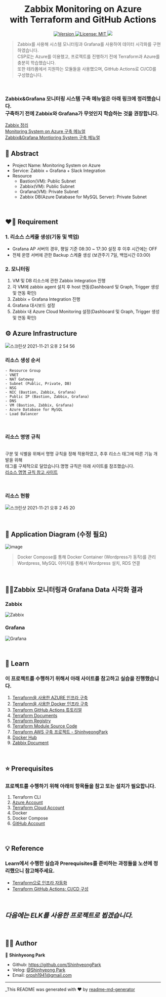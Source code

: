 <h1 align="center">Zabbix Monitoring on Azure<br/>with Terraform and GitHub Actions</h1>
<p align="center">
  <a href="https://github.com/ShinhyeongPark/ZabbixMonitoring">
    <img alt="Version" src="https://img.shields.io/badge/version-1.0.0-blue.svg?cacheSeconds=2592000" />
  </a> 
  <a href="https://github.com/ShinhyeongPark/Terraform-GitHubAction/blob/main/LICENSE" target="_blank">
    <img alt="License: MIT" src="https://img.shields.io/badge/license-MIT-yellow.svg" />
  </a>
  <a href="https://github.com/ShinhyeongPark/Terraform-GitHubAction/actions/workflows/terraform.yml" target="_blank"><img src="https://github.com/ShinhyeongPark/Terraform-GitHubAction/actions/workflows/terraform.yml/badge.svg?branch=main">
  </a>
</p>

> Zabbix를 사용해 시스템 모니터링과 Grafana를 사용하여 데이터 시각화를 구현하였습니다.
> <br/>CSP로는 Azure를 이용했고, 프로젝트를 진행하기 전에 Terraform과 Azure를 충분히 학습했습니다. 
> <br/>또한 테라폼에서 지원하는 모듈들을 사용했으며, GitHub Actions로 CI/CD를 구성했습니다.

<br/>

### Zabbix&Grafana 모니터링 시스템 구축 메뉴얼은 아래 링크에 정리했습니다. <br/> 구축하기 전에 Zabbix와 Grafana가 무엇인지 학습하는 것을 권장합니다.
[Zabbix 정리](https://peppermint-waxflower-244.notion.site/Zabbix-099e013553b747e6b515d18f27d1a611)
<br/>
[Monitoring System on Azure 구축 메뉴얼](https://peppermint-waxflower-244.notion.site/Monitoring-System-on-Azure-bac5b5a247014cd4b5489a2b6630f736)
<br/>
[Zabbix&Grafana Montioring System 구축 메뉴얼](https://peppermint-waxflower-244.notion.site/Zabbix-Grafana-21d4521342db4f56a15f06552b227f40)

## 🙌 Abstract
- Project Name: Monitoring System on Azure
- Service: Zabbix + Grafana + Slack Integration
- Resource
    - Bastion(VM): Public Subnet
    - Zabbix(VM): Public Subnet
    - Grafana(VM): Private Subnet
    - Zabbix DB(Azure Database for MySQL Server): Private Subnet 

<br/>

## ❤️‍🔥 Requirement
### 1. **리소스 스케쥴 생성(기동 및 백업)**

- Grafana AP 서버의 경우, 평일 기준 08:30 ~ 17:30 설정 후 이후 시간에는 OFF
- 전체 운영 서버에 관한 Backup 스케쥴 생성 (보관주기 7일, 백업시간 03:00)

### 2. **모니터링**

1.  VM 및 DB 리소스에 관한 Zabbix Integration 진행
2.  각 VM에 zabbix agent 설치 후 host 연동(Dashboard 및 Graph, Trigger 생성 및 연동 확인)  
3. Zabbix + Grafana Integration 진행 
4. Grafana 대시보드 설정 
5. Zabbix 내 Azure Cloud Monitoring 설정(Dashboard 및 Graph, Trigger 생성 및 연동 확인)
## ⚙ Azure Infrastructure
![스크린샷 2021-11-21 오후 2 54 56](https://user-images.githubusercontent.com/57867611/142751417-1811f9be-194f-453d-a78f-636730af728b.png)

### 리소스 생성 순서
    - Resource Group
    - VNET
    - NAT Gateway
    - Subnet (Public, Private, DB)
    - NSG
    - NIC (Bastion, Zabbix, Grafana)
    - Public IP (Bastion, Zabbix, Grafana)
    - DNS
    - VM (Bastion, Zabbix, Grafana)
    - Azure Database for MySQL
    - Load Balancer

<br/>

### 리소스 명명 규칙
<br/> 구분 및 식별을 위해서 명명 규칙을 정해 적용하였고, 추후 리소스 태그에 따른 기능 개발을 위해
<br/> 태그를 구체적으로 달았습니다.명명 규칙은 아래 사이트를 참조했습니다.
<br/> [리소스 명명 규칙 참고 사이트](https://docs.microsoft.com/ko-kr/azure/cloud-adoption-framework/ready/azure-best-practices/resource-naming)

<br/>

### 리소스 현황
![스크린샷 2021-11-21 오후 2 45 20](https://user-images.githubusercontent.com/57867611/142751257-17b97f9d-a94c-4a04-9267-ccc3d59555fd.png)

<br/>

## 📌 Application Diagram (수정 필요)
![image](https://user-images.githubusercontent.com/57867611/139794466-5802fd65-5201-4a04-992b-99e179729cf3.png)

> Docker Compose를 통해 Docker Container (Wordpress가 동작)를 관리 <br/>
> Wordpress, MySQL 이미지를 통해서 Wordpress 설치, RDS 연결

<br/>

## 🐱‍🚀Zabbix 모니터링과 Grafana Data 시각화 결과
### Zabbix
![Zabbix](https://user-images.githubusercontent.com/57867611/142751307-e0682f67-fcc5-4548-b845-1179ac95a740.png)

### Grafana
![Grafana](https://user-images.githubusercontent.com/57867611/142751315-804da0c4-78c1-4fd9-8dcb-9f5d6f9d2303.png)

<br/>

## 📖 Learn
###  이 프로젝트를 수행하기 위해서 아래 사이트를 참고하고 실습을 진행했습니다.
1. [Terraform을 사용한 AZURE 인프라 구축](https://learn.hashicorp.com/collections/terraform/azure-get-started)
2. [Terraform을 사용한 Docker 인프라 구축](https://learn.hashicorp.com/collections/terraform/docker-get-started)
3. [Terraform GitHub Actions 튜토리얼](https://learn.hashicorp.com/tutorials/terraform/github-actions)
4. [Terraform Documents](https://www.terraform.io/docs/index.html)
5. [Terraform Registry](https://registry.terraform.io/)
6. [Terraform Module Source Code](https://registry.terraform.io/namespaces/Azure)
7. [Terraform AWS 구축 프로젝트 - ShinhyeongPark](https://github.com/ShinhyeongPark/Terraform-GitHubAction)
8. [Docker Hub](https://hub.docker.com/)
9. [Zabbix Document](https://www.zabbix.com/documentation/current/manual)
<br/>

## ⭐️ Prerequisites
### 프로젝트를 수행하기 위해 아래의 항목들을 참고 또는 설치가 필요합니다.
1. Terraform CLI
2. [Azure Account](https://portal.azure.com/)
5. [Terraform Cloud Account](https://www.terraform.io/cloud)
6. Docker
7. Docker Compose
8. [GitHub Account](https://github.com/)

<br/>

## 💡 Reference
### Learn에서 수행한 실습과 Prerequisites를 준비하는 과정들을 노션에 정리했으니 참고해주세요.

- [Terraform으로 인프라 자동화](https://peppermint-waxflower-244.notion.site/Terraform-69f91597baa042f1a90a45e0b8dcf899)
- [Terraform GitHub Actions: CI/CD 구성](https://peppermint-waxflower-244.notion.site/Github-Actions-with-Terraform-730b8c97f9724fe498664070a7e675de)

<br/>

## ***다음에는 ELK를 사용한 프로젝트로 뵙겠습니다.***
<br/>

## 🦸‍♂️ Author

👤 **Shinhyeong Park**

* Github: https://github.com/ShinhyeongPark
* Velog: [@Shinhyeong Park](https://velog.io/@orpsh1941)
* Email: orpsh1941@gmail.com

***
_This README was generated with ❤️ by [readme-md-generator](https://github.com/kefranabg/readme-md-generator)
